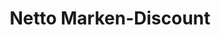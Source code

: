 ---
title: "Netto Marken-Discount"
url: /pirna/netto-marken-discount-aeussere-pillnitzer-strasse/
shop: Supermarkt
---
